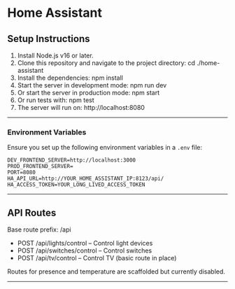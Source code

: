 # Home Assistant

## Setup Instructions

1. Install Node.js v16 or later.
2. Clone this repository and navigate to the project directory:
   cd ./home-assistant
3. Install the dependencies:
   npm install
5. Start the server in development mode:
   npm run dev
6. Or start the server in production mode:
   npm start
7. Or run tests with:
   npm test
8. The server will run on:
   http://localhost:8080

---

### Environment Variables
Ensure you set up the following environment variables in a `.env` file:

```plaintext
DEV_FRONTEND_SERVER=http://localhost:3000
PROD_FRONTEND_SERVER=
PORT=8080
HA_API_URL=http://YOUR_HOME_ASSISTANT_IP:8123/api/
HA_ACCESS_TOKEN=YOUR_LONG_LIVED_ACCESS_TOKEN
```
---

## API Routes

Base route prefix: /api

- POST /api/lights/control – Control light devices
- POST /api/switches/control – Control switches
- POST /api/tv/control – Control TV (basic route in place)

Routes for presence and temperature are scaffolded but currently disabled.

---
